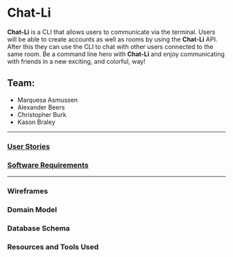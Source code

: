 # Chat-Li

**Chat-Li** is a CLI that allows users to communicate via the terminal. Users will be able to create accounts as well as rooms by using the **Chat-Li** API. After this they can use the CLI to chat with other users connected to the same room. Be a command line hero with **Chat-Li** and enjoy communicating with friends in a new exciting, and colorful, way!

## **Team**:

- Marquesa Asmussen
- Alexander Beers
- Christopher Burk
- Kason Braley

---

### [User Stories]()

### [Software Requirements]()

---

### Wireframes

<!-- ![wireframe]() -->

### Domain Model

<!-- ![Domain Modeling]() -->

### Database Schema

<!-- ![Database Schema]() -->

### Resources and Tools Used
